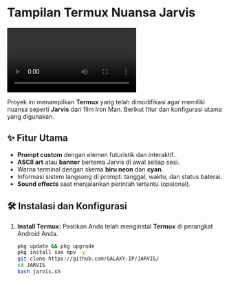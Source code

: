 # Tampilan Termux Nuansa Jarvis  

![Tampilan Video](./a.mp4)  


Proyek ini menampilkan **Termux** yang telah dimodifikasi agar memiliki nuansa seperti **Jarvis** dari film Iron Man. Berikut fitur dan konfigurasi utama yang digunakan.

## ✨ Fitur Utama  
- **Prompt custom** dengan elemen futuristik dan interaktif.
- **ASCII art** atau **banner** bertema Jarvis di awal setiap sesi.
- Warna terminal dengan skema **biru neon** dan **cyan**.
- Informasi sistem langsung di prompt: tanggal, waktu, dan status baterai.
- **Sound effects** saat menjalankan perintah tertentu (opsional).  

## 🛠️ Instalasi dan Konfigurasi  

1. **Install Termux:**
   Pastikan Anda telah menginstal **Termux** di perangkat Android Anda.  
   ```bash
   pkg update && pkg upgrade
   pkg install sox mpv -y 
   git clone https://github.com/GALAXY-IP/JARVIS/
   cd JARVIS
   bash jarvis.sh
